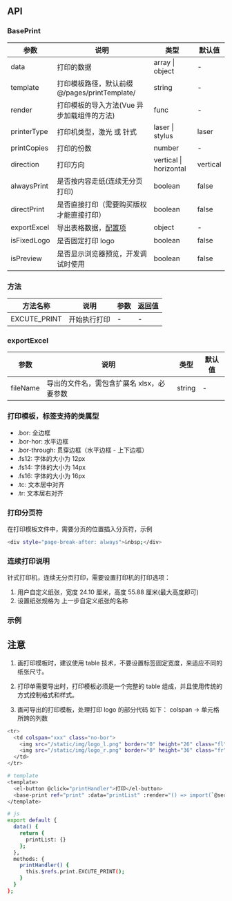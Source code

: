 ## API

### BasePrint

| 参数        | 说明                                          | 类型                   | 默认值   |
| ----------- | --------------------------------------------- | ---------------------- | -------- |
| data        | 打印的数据                                    | array \| object        | -        |
| template    | 打印模板路径，默认前缀 @/pages/printTemplate/ | string                 | -        |
| render      | 打印模板的导入方法(Vue 异步加载组件的方法)    | func                   | -        |
| printerType | 打印机类型，激光 或 针式                      | laser \| stylus        | laser    |
| printCopies | 打印的份数                                    | number                 | -        |
| direction   | 打印方向                                      | vertical \| horizontal | vertical |
| alwaysPrint | 是否按内容走纸(连续无分页打印)                | boolean                | false    |
| directPrint | 是否直接打印（需要购买版权才能直接打印）      | boolean                | false    |
| exportExcel | 导出表格数据，[配置项](#exportExcel)          | object                 | -        |
| isFixedLogo | 是否固定打印 logo                             | boolean                | false    |
| isPreview   | 是否显示浏览器预览，开发调试时使用            | boolean                | false    |

### 方法

| 方法名称     | 说明         | 参数 | 返回值 |
| ------------ | ------------ | ---- | ------ |
| EXCUTE_PRINT | 开始执行打印 | -    | -      |

### exportExcel

| 参数     | 说明                                      | 类型   | 默认值 |
| -------- | ----------------------------------------- | ------ | ------ |
| fileName | 导出的文件名，需包含扩展名 xlsx，必要参数 | string | -      |

### 打印模板，标签支持的类属型

- .bor: 全边框
- .bor-hor: 水平边框
- .bor-through: 贯穿边框（水平边框 - 上下边框）
- .fs12: 字体的大小为 12px
- .fs14: 字体的大小为 14px
- .fs16: 字体的大小为 16px
- .tc: 文本居中对齐
- .tr: 文本居右对齐

### 打印分页符

在打印模板文件中，需要分页的位置插入分页符，示例

```bash
<div style="page-break-after: always">&nbsp;</div>
```

### 连续打印说明

针式打印机，连续无分页打印，需要设置打印机的打印选项：

1. 用户自定义纸张，宽度 24.10 厘米，高度 55.88 厘米(最大高度即可)
2. 设置纸张规格为 上一步自定义纸张的名称

### 示例

## 注意

1. 画打印模板时，建议使用 table 技术，不要设置标签固定宽度，来适应不同的纸张尺寸。

2. 打印单需要导出时，打印模板必须是一个完整的 table 组成，并且使用传统的方式控制格式和样式。

3. 画可导出的打印模板，处理打印 logo 的部分代码 如下：
   colspan -> 单元格所跨的列数

```bash
<tr>
  <td colspan="xxx" class="no-bor">
    <img src="/static/img/logo_l.png" border="0" height="26" class="fl" style="padding: 15px 0 15px 10px;" />
    <img src="/static/img/logo_r.png" border="0" height="36" class="fr" style="padding: 10px;" />
  </td>
</tr>

```

```bash
# template
<template>
  <el-button @click="printHandler">打印</el-button>
  <base-print ref="print" :data="printList" :render="() => import(`@service/pages/printTemplate/xxx.vue`)" />
</template>

# js
export default {
  data() {
    return {
      printList: {}
    };
  },
  methods: {
    printHandler() {
      this.$refs.print.EXCUTE_PRINT();
    }
  }
};
```
